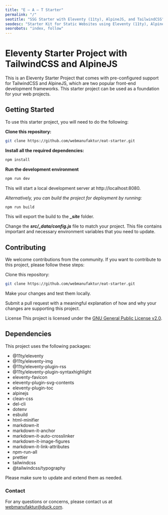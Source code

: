 ```yaml
---
title: "E — A — T Starter"
permalink: "/"
seotitle: "SSG Starter with Eleventy (11ty), AlpineJS, and TailwindCSS"
seodesc: "Starter Kit for Static Websites using Eleventy (11ty), AlpineJS, and TailwindCSS. SEO, PageSpeed, 11ty Image included."
seorobots: "index, follow"
---
```


# Eleventy Starter Project with TailwindCSS and AlpineJS

This is an Eleventy Starter Project that comes with pre-configured support for TailwindCSS and AlpineJS, which are two popular front-end development frameworks. This starter project can be used as a foundation for your web projects.

## Getting Started

To use this starter project, you will need to do the following:

**Clone this repository:**

```bash
git clone https://github.com/webmanufaktur/eat-starter.git
```

**Install all the required dependencies:**

```bash
npm install
```

**Run the development environment**

```bash
npm run dev
```

This will start a local development server at http://localhost:8080.

_Alternatively, you can build the project for deployment by running:_

```bash
npm run build
```

This will export the build to the _**\_site**_ folder.

Change the _**src/\_data/config.js**_ file to match your project. This file contains important and necessary environment variables that you need to update.

## Contributing

We welcome contributions from the community. If you want to contribute to this project, please follow these steps:

Clone this repository:

```bash
git clone https://github.com/webmanufaktur/eat-starter.git
```

Make your changes and test them locally.

Submit a pull request with a meaningful explanation of how and why your changes are supporting this project.

License
This project is licensed under the [GNU General Public License v2.0](https://opensource.org/license/gpl-2-0/).

## Dependencies

This project uses the following packages:

- @11ty/eleventy
- @11ty/eleventy-img
- @11ty/eleventy-plugin-rss
- @11ty/eleventy-plugin-syntaxhighlight
- eleventy-favicon
- eleventy-plugin-svg-contents
- eleventy-plugin-toc
- alpinejs
- clean-css
- del-cli
- dotenv
- esbuild
- html-minifier
- markdown-it
- markdown-it-anchor
- markdown-it-auto-crosslinker
- markdown-it-image-figures
- markdown-it-link-attributes
- npm-run-all
- prettier
- tailwindcss
- @tailwindcss/typography

Please make sure to update and extend them as needed.

### Contact

For any questions or concerns, please contact us at [webmanufaktur@duck.com](mailto:webmanufaktur@duck.com).
